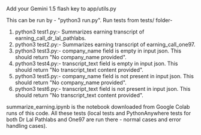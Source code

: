 Add your Gemini 1.5 flash key to app/utils.py

This can be run by - "python3 run.py".
Run tests from tests/ folder-
1) python3 test1.py:- Summarizes earning transcript of earning_call_dr_lal_pathlabs.
2) python3 test2.py:- Summarizes earning transcript of earning_call_one97.
3) python3 test3.py:- company_name field is empty in input json. This should return "No company_name provided".
4) python3 test4.py:- transcript_text field is empty in input json. This should return "No transcript_text content provided".
5) python3 test5.py:- company_name field is not present in input json. This should return "No company_name provided".
6) python3 test6.py:- transcript_text field is not present in input json. This should return "No transcript_text content provided".

summarize_earning.ipynb is the notebook downloaded from Google Colab runs of this code.
All these tests (local tests and PythonAnywhere tests for both Dr Lal Pathlabs and One97 are run there - normal cases and error handling cases). 
